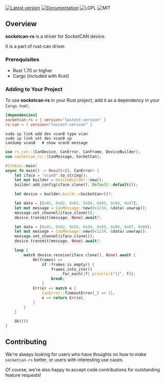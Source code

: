 [![Latest version](https://img.shields.io/crates/v/socketcan-rs.svg)](https://crates.io/crates/socketcan-rs)
[![Documentation](https://docs.rs/socketcan-rs/badge.svg)](https://docs.rs/socketcan-rs)
![LGPL](https://img.shields.io/badge/license-LGPL-green.svg)
![MIT](https://img.shields.io/badge/license-MIT-yellow.svg)

## Overview
**socketcan-rs** is a driver for SocketCAN device.

It is a part of rust-can driver.

### Prerequisites
- Rust 1.70 or higher
- Cargo (included with Rust)

### Adding to Your Project

To use **socketcan-rs** in your Rust project, add it as a dependency in your `Cargo.toml`:

```toml
[dependencies]
socketcan-rs = { version="lastest-version" }
rs-can = { version="lastest-version" }
```

```shell
sudo ip link add dev vcan0 type vcan
sudo ip link set dev vcan0 up
candump vcan0   # show vcan0 message
```

```rust
use rs_can::{CanDevice, CanError, CanFrame, DeviceBuilder};
use socketcan_rs::{CanMessage, SocketCan};

#[tokio::main]
async fn main() -> Result<(), CanError> {
    let iface = "vcan0".to_string();
    let mut builder = DeviceBuilder::new();
    builder.add_config(iface.clone(), Default::default());

    let device = builder.build::<SocketCan>()?;

    let data = [0x01, 0x02, 0x03, 0x04, 0x05, 0x06, 0x07];
    let mut message = CanMessage::new(0x1234, &data).unwrap();
    message.set_channel(iface.clone());
    device.transmit(message, None).await?;

    let data = [0x01, 0x02, 0x03, 0x04, 0x05, 0x06, 0x07, 0x08];
    let mut message = CanMessage::new(0x1234, &data).unwrap();
    message.set_channel(iface.clone());
    device.transmit(message, None).await?;

    loop {
        match device.receive(iface.clone(), None).await {
            Ok(frames) =>
                if !frames.is_empty() {
                    frames.into_iter()
                        .for_each(|f| println!("{}", f));
                    break;
                }
            Err(e) => match e {
                CanError::TimeoutError(_) => {},
                e => return Err(e),
            }
        }
    }

    Ok(())
}
```

## Contributing

We're always looking for users who have thoughts on how to make `socketcan-rs` better, or users with
interesting use cases.

Of course, we're also happy to accept code contributions for outstanding feature requests!